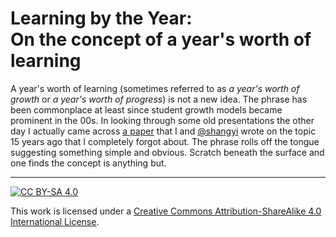 # Learning by the Year:<br>On the concept of a year's worth of learning

A year's worth of learning (sometimes referred to as _a year's worth of growth_ or _a year's worth of progress_) is not a new idea. The phrase has
been commonplace at least since student growth models became prominent in the 00s. In looking through some old presentations the other day I 
actually came across [a paper](https://github.com/CenterForAssessment/SGP_Resources/blob/master/articles/yearsgrowth.pdf) that I and 
[@shangyi](https://github.com/dbetebenner) wrote on the topic 15 years ago that I completely forgot about. The phrase rolls off the tongue 
suggesting something simple and obvious. Scratch beneath the surface and one finds the concept is anything but. 

---

[![CC BY-SA 4.0][cc-by-sa-image]][cc-by-sa]

This work is licensed under a
[Creative Commons Attribution-ShareAlike 4.0 International License][cc-by-sa].

[cc-by-sa]: http://creativecommons.org/licenses/by-sa/4.0/
[cc-by-sa-image]: https://licensebuttons.net/l/by-sa/4.0/88x31.png
[cc-by-sa-shield]: https://img.shields.io/badge/License-CC%20BY--SA%204.0-lightgrey.svg
